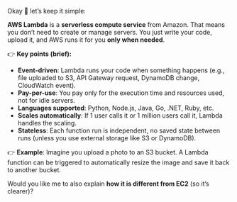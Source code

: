 Okay 🙂 let’s keep it simple:

**AWS Lambda** is a **serverless compute service** from Amazon.
That means you don’t need to create or manage servers. You just write your code, upload it, and AWS runs it for you **only when needed**.

👉 **Key points (brief):**

* **Event-driven**: Lambda runs your code when something happens (e.g., file uploaded to S3, API Gateway request, DynamoDB change, CloudWatch event).
* **Pay-per-use**: You pay only for the execution time and resources used, not for idle servers.
* **Languages supported**: Python, Node.js, Java, Go, .NET, Ruby, etc.
* **Scales automatically**: If 1 user calls it or 1 million users call it, Lambda handles the scaling.
* **Stateless**: Each function run is independent, no saved state between runs (unless you use external storage like S3 or DynamoDB).

👉 **Example**:
Imagine you upload a photo to an S3 bucket. A Lambda function can be triggered to automatically resize the image and save it back to another bucket.

Would you like me to also explain **how it is different from EC2** (so it’s clearer)?
